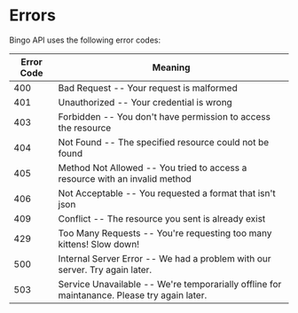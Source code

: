 # Errors

Bingo API uses the following error codes:


Error Code | Meaning
---------- | -------
400 | Bad Request -- Your request is malformed
401 | Unauthorized -- Your credential is wrong
403 | Forbidden -- You don't have permission to access the resource
404 | Not Found -- The specified resource could not be found
405 | Method Not Allowed -- You tried to access a resource with an invalid method
406 | Not Acceptable -- You requested a format that isn't json
409 | Conflict -- The resource you sent is already exist
429 | Too Many Requests -- You're requesting too many kittens! Slow down!
500 | Internal Server Error -- We had a problem with our server. Try again later.
503 | Service Unavailable -- We're temporarially offline for maintanance. Please try again later.
